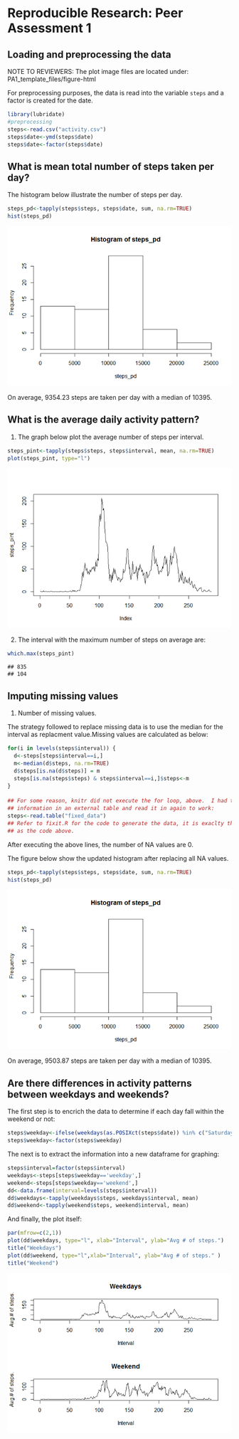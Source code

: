 # Reproducible Research: Peer Assessment 1


## Loading and preprocessing the data

NOTE TO REVIEWERS:  The plot image files are located under: PA1_template_files/figure-html

For preprocessing purposes, the data is read into the variable `steps` and a factor is created
for the date.


```r
library(lubridate)
#preprocessing
steps<-read.csv("activity.csv")
steps$date<-ymd(steps$date)
steps$date<-factor(steps$date)
```


## What is mean total number of steps taken per day?
The histogram below illustrate the number of steps per day.


```r
steps_pd<-tapply(steps$steps, steps$date, sum, na.rm=TRUE)
hist(steps_pd)
```

![plot of chunk unnamed-chunk-2](PA1_template_files/figure-html/unnamed-chunk-2.png) 

On average, 9354.23 steps are taken per day with a median of 10395.

## What is the average daily activity pattern?
1.  The graph below plot the average number of steps per interval.


```r
steps_pint<-tapply(steps$steps, steps$interval, mean, na.rm=TRUE)
plot(steps_pint, type="l")
```

![plot of chunk unnamed-chunk-3](PA1_template_files/figure-html/unnamed-chunk-3.png) 

2. The interval with the maximum number of steps on average are:


```r
which.max(steps_pint)
```

```
## 835 
## 104
```


## Imputing missing values
1. Number of missing values.

The strategy followed to replace missing data is to use the median for the interval as replacment value.Missing values are calculated as below:


```r
for(i in levels(steps$interval)) { 
  d<-steps[steps$interval==i,]
  m<-median(d$steps, na.rm=TRUE)
  d$steps[is.na(d$steps)] = m
  steps[is.na(steps$steps) & steps$interval==i,]$steps<-m
}

## For some reason, knitr did not execute the for loop, above.  I had to save this
## information in an external table and read it in again to work:
steps<-read.table("fixed_data")
## Refer to fixit.R for the code to generate the data, it is exaclty the same
## as the code above. 
```


After executing the above lines, the number of NA values are 0.

The figure below show the updated histogram after replacing all NA values.


```r
steps_pd<-tapply(steps$steps, steps$date, sum, na.rm=TRUE)
hist(steps_pd)
```

![plot of chunk unnamed-chunk-6](PA1_template_files/figure-html/unnamed-chunk-6.png) 

On average, 9503.87 steps are taken per day with a median of 10395.

## Are there differences in activity patterns between weekdays and weekends?

The first step is to encrich the data to determine if each day fall within the weekend or not:


```r
steps$weekday<-ifelse(weekdays(as.POSIXct(steps$date)) %in% c("Saturday", "Sunday"), "weekend", "weekday")
steps$weekday<-factor(steps$weekday)
```

The next is to extract the information into a new dataframe for graphing:


```r
steps$interval=factor(steps$interval)
weekdays<-steps[steps$weekday=='weekday',]
weekend<-steps[steps$weekday=='weekend',]
dd<-data.frame(interval=levels(steps$interval))
dd$weekdays<-tapply(weekdays$steps, weekdays$interval, mean)
dd$weekend<-tapply(weekend$steps, weekend$interval, mean)
```

And finally, the plot itself:


```r
par(mfrow=c(2,1))
plot(dd$weekdays, type="l", xlab="Interval", ylab="Avg # of steps.")
title("Weekdays")
plot(dd$weekend, type="l",xlab="Interval", ylab="Avg # of steps." )
title("Weekend")
```

![plot of chunk unnamed-chunk-9](PA1_template_files/figure-html/unnamed-chunk-9.png) 
